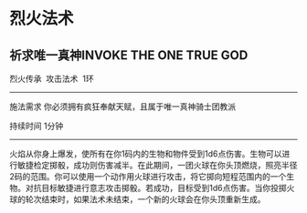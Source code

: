 # 烈火法术

## 祈求唯一真神INVOKE THE ONE TRUE GOD

烈火传承  攻击法术  1环

------------------------------------------------------------------------

施法需求 你必须拥有疯狂奉献天赋，且属于唯一真神骑士团教派

持续时间 1分钟

------------------------------------------------------------------------

火焰从你身上爆发，使所有在你1码内的生物和物件受到1d6点伤害。生物可以进行敏捷检定掷骰，成功则伤害减半。在此期间，一团火球在你头顶燃烧，照亮半径2码的范围。你可以使用一个动作用火球进行攻击，将它掷向短程范围内的一个生物。对抗目标敏捷进行意志攻击掷骰。若成功，目标受到1d6点伤害。当你投掷火球的轮次结束时，如果法术未结束，一个新的火球会在你头顶重新生成。
